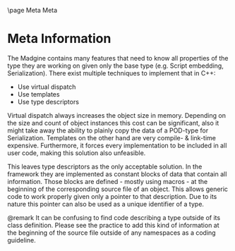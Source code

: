 \page Meta Meta

# Meta Information

The Madgine contains many features that need to know all properties of the type they are working on given only the base type (e.g. Script embedding, Serialization). There exist multiple techniques to implement that in C++:
* Use virtual dispatch
* Use templates
* Use type descriptors

Virtual dispatch always increases the object size in memory. Depending on the size and count of object instances this cost can be significant, also it might take away the ability to plainly copy the data of a POD-type for Serialization. Templates on the other hand are very compile- & link-time expensive. Furthermore, it forces every implementation to be included in all user code, making this solution also unfeasible.

This leaves type descriptors as the only acceptable solution. In the framework they are implemented as constant blocks of data that contain all information. Those blocks are defined - mostly using macros - at the beginning of the corresponding source file of an object. This allows generic code to work properly given only a pointer to that description. Due to its nature this pointer can also be used as a unique identifier of a type.

@remark It can be confusing to find code describing a type outside of its class definition. Please see the practice to add this kind of information at the beginning of the source file outside of any namespaces as a coding guideline.